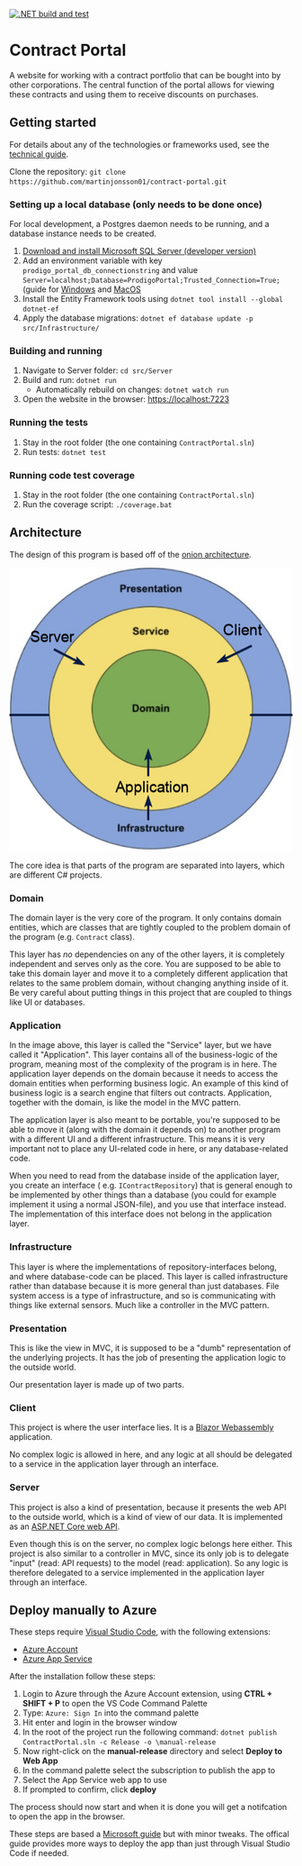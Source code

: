 [![.NET build and test](https://github.com/martinjonsson01/contract-portal/actions/workflows/dotnet.yml/badge.svg?branch=master)](https://github.com/martinjonsson01/contract-portal/actions/workflows/dotnet.yml)

# Contract Portal

A website for working with a contract portfolio that can be bought into by other corporations. The central function of
the portal allows for viewing these contracts and using them to receive discounts on purchases.

## Getting started

For details about any of the technologies or frameworks used, see the [technical guide](documents/technical-guide.md).

Clone the repository: `git clone https://github.com/martinjonsson01/contract-portal.git`

### Setting up a local database (only needs to be done once)

For local development, a Postgres daemon needs to be running, and a database instance needs to be created.

1. [Download and install Microsoft SQL Server (developer version)](https://www.microsoft.com/sv-se/sql-server/sql-server-downloads)
2. Add an environment variable with key `prodigo_portal_db_connectionstring` and value `Server=localhost;Database=ProdigoPortal;Trusted_Connection=True;` (guide
   for [Windows](https://docs.oracle.com/en/database/oracle/machine-learning/oml4r/1.5.1/oread/creating-and-modifying-environment-variables-on-windows.html#GUID-DD6F9982-60D5-48F6-8270-A27EC53807D0)
   and [MacOS](https://phoenixnap.com/kb/set-environment-variable-mac)
3. Install the Entity Framework tools using `dotnet tool install --global dotnet-ef`
4. Apply the database migrations: `dotnet ef database update -p src/Infrastructure/`

### Building and running

1. Navigate to Server folder: `cd src/Server`
2. Build and run: `dotnet run`
    * Automatically rebuild on changes: `dotnet watch run`
3. Open the website in the browser: [https://localhost:7223](https://localhost:7223)

### Running the tests

1. Stay in the root folder (the one containing `ContractPortal.sln`)
2. Run tests: `dotnet test`

### Running code test coverage

1. Stay in the root folder (the one containing `ContractPortal.sln`)
2. Run the coverage script: `./coverage.bat`

## Architecture

The design of this program is based off of
the [onion architecture](https://code-maze.com/onion-architecture-in-aspnetcore/).

![The onion architecture in this project](documents/images/onion-architecture.png)

The core idea is that parts of the program are separated into layers, which are different C# projects.

### Domain

The domain layer is the very core of the program. It only contains domain entities, which are classes that are tightly
coupled to the problem domain of the program (e.g. `Contract` class).

This layer has *no* dependencies on any of the other layers, it is completely independent and serves only as the core.
You are supposed to be able to take this domain layer and move it to a completely different application that relates to
the same problem domain, without changing anything inside of it. Be very careful about putting things in this project
that are coupled to things like UI or databases.

### Application

In the image above, this layer is called the "Service" layer, but we have called it "Application". This layer contains
all of the business-logic of the program, meaning most of the complexity of the program is in here. The application
layer depends on the domain because it needs to access the domain entities when performing business logic. An example of
this kind of business logic is a search engine that filters out contracts. Application, together with the domain, is
like the model in the MVC pattern.

The application layer is also meant to be portable, you're supposed to be able to move it (along with the domain it
depends on) to another program with a different UI and a different infrastructure. This means it is very important not
to place any UI-related code in here, or any database-related code.

When you need to read from the database inside of the application layer, you create an interface (
e.g. `IContractRepository`) that is general enough to be implemented by other things than a database (you could for
example implement it using a normal JSON-file), and you use that interface instead. The implementation of this interface
does not belong in the application layer.

### Infrastructure

This layer is where the implementations of repository-interfaces belong, and where database-code can be placed. This
layer is called infrastructure rather than database because it is more general than just databases. File system access
is a type of infrastructure, and so is communicating with things like external sensors. Much like a controller in the
MVC pattern.

### Presentation

This is like the view in MVC, it is supposed to be a "dumb" representation of the underlying projects. It has the job of
presenting the application logic to the outside world.

Our presentation layer is made up of two parts.

### Client

This project is where the user interface lies. It is
a [Blazor Webassembly](https://docs.microsoft.com/en-us/aspnet/core/blazor/?view=aspnetcore-6.0#blazor-webassembly)
application.

No complex logic is allowed in here, and any logic at all should be delegated to a service in the application layer
through an interface.

### Server

This project is also a kind of presentation, because it presents the web API to the outside world, which is a kind of
view of our data. It is implemented as
an [ASP.NET Core web API](https://docs.microsoft.com/en-us/aspnet/core/web-api/?view=aspnetcore-6.0).

Even though this is on the server, no complex logic belongs here either. This project is also similar to a controller in
MVC, since its only job is to delegate "input" (read: API requests) to the model (read: application). So any logic is
therefore delegated to a service implemented in the application layer through an interface.

## Deploy manually to Azure

These steps require [Visual Studio Code](https://code.visualstudio.com/), with the following extensions:
* [Azure Account](https://marketplace.visualstudio.com/items?itemName=ms-vscode.azure-account)
* [Azure App Service](https://marketplace.visualstudio.com/items?itemName=ms-azuretools.vscode-azureappservice)

After the installation follow these steps:

1. Login to Azure through the Azure Account extension, using **CTRL + SHIFT + P** to open the VS Code Command Palette
1. Type: `Azure: Sign In` into the command palette
1. Hit enter and login in the browser window
1. In the root of the project run the following command: `dotnet publish ContractPortal.sln -c Release -o \manual-release`
1. Now right-click on the **manual-release** directory and select **Deploy to Web App**
1. In the command palette select the subscription to publish the app to
1. Select the App Service web app to use
1. If prompted to confirm, click **deploy**

The process should now start and when it is done you will get a notifcation to open the app in the browser.

These steps are based a [Microsoft guide](https://docs.microsoft.com/en-us/azure/app-service/tutorial-dotnetcore-sqldb-app?tabs=azure-portal%2Cvisual-studio-code-deploy%2Cdeploy-instructions-azure-portal%2Cazure-portal-logs%2Cazure-portal-resources#4---deploy-to-the-app-service) but with minor tweaks. The offical guide provides more ways to deploy the app than just through Visual Studio Code if needed.

